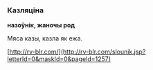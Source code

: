 ### Казляціна
**назоўнік, жаночы род**

Мяса казы, казла як ежа.

<a rel="author">[http://rv-blr.com/](http://rv-blr.com/slounik.jsp?letterId=0&maskId=0&pageId=1257)</a>
